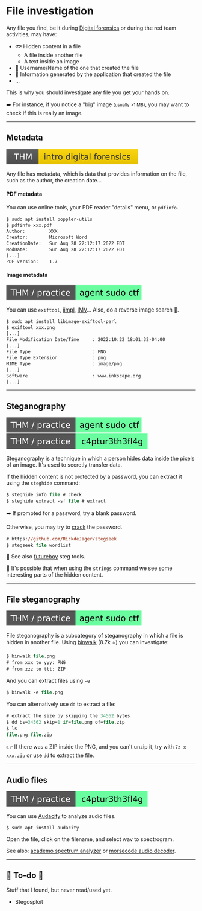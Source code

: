 # File investigation

<div class="row row-cols-md-2"><div>

Any file you find, be it during [Digital forensics](/cybersecurity/blue-team/forensics/index.md) or during the red team activities, may have:

* 🐟 Hidden content in a file
  * A file inside another file
  * A text inside an image
* 👀 Username/Name of the one that created the file
* 🍫 Information generated by the application that created the file
* ...
</div><div>

This is why you should investigate any file you get your hands on.
 
➡️ For instance, if you notice a "big" image <small>(usually >1 MB)</small>, you may want to check if this is really an image.
</div></div>

<hr class="sep-both">

## Metadata

[![introdigitalforensics](../../_badges/thm/introdigitalforensics.svg)](https://tryhackme.com/room/introdigitalforensics)

<div class="row row-cols-md-2"><div>

Any file has metadata, which is data that provides information on the file, such as the author, the creation date...

#### PDF metadata

You can use online tools, your PDF reader "details" menu, or `pdfinfo`.

```shell!
$ sudo apt install poppler-utils
$ pdfinfo xxx.pdf
Author:         XXX
Creator:        Microsoft Word
CreationDate:   Sun Aug 28 22:12:17 2022 EDT
ModDate:        Sun Aug 28 22:12:17 2022 EDT
[...]
PDF version:    1.7
```
</div><div>

#### Image metadata

[![agentsudoctf](../../_badges/thm-p/agentsudoctf.svg)](https://tryhackme.com/room/agentsudoctf)

You can use `exiftool`, [jimpl](https://jimpl.com/), [IMV](https://www.geekyhumans.com/tools/image-metadata-viewer)... Also, do a reverse image search 🧵.

```shell!
$ sudo apt install libimage-exiftool-perl
$ exiftool xxx.png
[...]
File Modification Date/Time     : 2022:10:22 18:01:32-04:00
[...]
File Type                       : PNG
File Type Extension             : png
MIME Type                       : image/png
[...]
Software                        : www.inkscape.org
[...]
```
</div></div>

<hr class="sep-both">

## Steganography

[![agentsudoctf](../../_badges/thm-p/agentsudoctf.svg)](https://tryhackme.com/room/agentsudoctf)
[![c4ptur3th3fl4g](../../_badges/thm-p/c4ptur3th3fl4g.svg)](https://tryhackme.com/room/c4ptur3th3fl4g)

<div class="row row-cols-md-2"><div>

Steganography is a technique in which a person hides data inside the pixels of an image. It's used to secretly transfer data.

If the hidden content is not protected by a password, you can extract it using the `steghide` command:

```ps
$ steghide info file # check
$ steghide extract -sf file # extract
```

➡️ If prompted for a password, try a blank password.
</div><div>

Otherwise, you may try to [crack](/cybersecurity/red-team/s3.exploitation/index.md#password-cracking-) the password.

```ps
# https://github.com/RickdeJager/stegseek
$ stegseek file wordlist
```

🐸 See also [futureboy](https://futureboy.us/stegano/) steg tools.

💎 It's possible that when using the `strings` command we see some interesting parts of the hidden content.
</div></div>

<hr class="sep-both">

## File steganography

[![agentsudoctf](../../_badges/thm-p/agentsudoctf.svg)](https://tryhackme.com/room/agentsudoctf)

<div class="row row-cols-md-2"><div>

File steganography is a subcategory of steganography in which a file is hidden in another file. Using [binwalk](https://github.com/ReFirmLabs/binwalk) (8.7k ⭐) you can investigate:

```ps
$ binwalk file.png
# from xxx to yyy: PNG
# from zzz to ttt: ZIP
```

And you can extract files using `-e`

```ps
$ binwalk -e file.png
```
</div><div>

You can alternatively use `dd` to extract a file:

```ps
# extract the size by skipping the 34562 bytes
$ dd bs=34562 skip=1 if=file.png of=file.zip
$ ls
file.png file.zip
```

👉 If there was a ZIP inside the PNG, and you can't unzip it, try with `7z x xxx.zip` or use `dd` to extract the file.
</div></div>

<hr class="sep-both">

## Audio files

[![c4ptur3th3fl4g](../../_badges/thm-p/c4ptur3th3fl4g.svg)](https://tryhackme.com/room/c4ptur3th3fl4g)

<div class="row row-cols-md-2"><div>

You can use [Audacity](https://www.audacityteam.org/) to analyze audio files.

```
$ sudo apt install audacity
```

Open the file, click on the filename, and select wav to spectrogram.
</div><div>

See also: [academo spectrum analyzer](https://academo.org/demos/spectrum-analyzer/) or [morsecode audio decoder](https://morsecode.world/international/decoder/audio-decoder-adaptive.html).
</div></div>

<hr class="sep-both">

## 👻 To-do 👻

Stuff that I found, but never read/used yet.

<div class="row row-cols-md-2"><div>

* Stegosploit
</div><div>

</div></div>